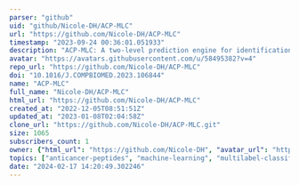 ```yaml
---
parser: "github"
uid: "github/Nicole-DH/ACP-MLC"
url: "https://github.com/Nicole-DH/ACP-MLC"
timestamp: "2023-09-24 00:36:01.051933"
description: "ACP-MLC: A two-level prediction engine for identification of anticancer peptides and multi-label classification of their functional types"
avatar: "https://avatars.githubusercontent.com/u/58495382?v=4"
repo_url: "https://github.com/Nicole-DH/ACP-MLC"
doi: "10.1016/J.COMPBIOMED.2023.106844"
name: "ACP-MLC"
full_name: "Nicole-DH/ACP-MLC"
html_url: "https://github.com/Nicole-DH/ACP-MLC"
created_at: "2022-12-05T08:51:51Z"
updated_at: "2023-01-08T02:04:58Z"
clone_url: "https://github.com/Nicole-DH/ACP-MLC.git"
size: 1065
subscribers_count: 1
owner: {"html_url": "https://github.com/Nicole-DH", "avatar_url": "https://avatars.githubusercontent.com/u/58495382?v=4", "login": "Nicole-DH", "type": "User"}
topics: ["anticancer-peptides", "machine-learning", "multilabel-classification", "sequence-analysis"]
date: "2024-02-17 14:20:49.302246"
---
```


